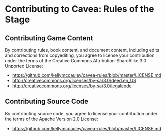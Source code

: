 # Contributing to Cavea: Rules of the Stage


## Contributing Game Content

By contributing rules, book content, and document content, including edits and corrections from copyediting, you agree to license your contribution under the terms of the Creative Commons Attribution-ShareAlike 3.0 Unported License:

*   https://github.com/kellymccauley/cavea-rules/blob/master/LICENSE.md
*   http://creativecommons.org/licenses/by-sa/3.0/deed.en_US
*   http://creativecommons.org/licenses/by-sa/3.0/legalcode

## Contributing Source Code

By contributing source code, you agree to license your contribution under the terms of the Apache Version 2.0 License:

*   https://github.com/kellymccauley/cavea-rules/blob/master/LICENSE.md


